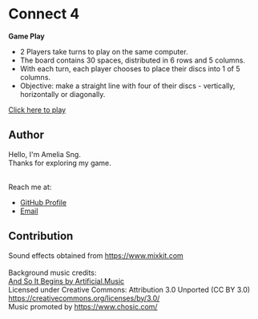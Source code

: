 # Connect 4
**Game Play**
+ 2 Players take turns to play on the same computer.
+ The board contains 30 spaces, distributed in 6 rows and 5 columns. 
+ With each turn, each player chooses to place their discs into 1 of 5 columns.
+ Objective: make a straight line with four of their discs - vertically, horizontally or diagonally.

[Click here to play](http://connect4-six.vercel.app/)

## Author
Hello, I'm Amelia Sng.<br>
Thanks for exploring my game.<br><br>

Reach me at: <br>
- [GitHub Profile](https://github.com/ame-sng)
- [Email](mailto:ameliasnghy@gmail.com)

## Contribution

Sound effects obtained from <https://www.mixkit.com> <br><br>
Background music credits: <br>
[And So It Begins by Artificial.Music](https://soundcloud.com/artificial-music/) <br>
Licensed under Creative Commons: Attribution 3.0 Unported (CC BY 3.0) <br>
<https://creativecommons.org/licenses/by/3.0/> <br>
Music promoted by <https://www.chosic.com/>
